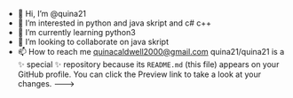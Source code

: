 - 👋 Hi, I’m @quina21
- 👀 I’m interested in python and java skript and c# c++
- 🌱 I’m currently learning python3
- 💞️ I’m looking to collaborate on java skript
- 📫 How to reach me quinacaldwell2000@gmail.com
quina21/quina21 is a ✨ special ✨ repository because its `README.md` (this file) appears on your GitHub profile.
You can click the Preview link to take a look at your changes.
--->
